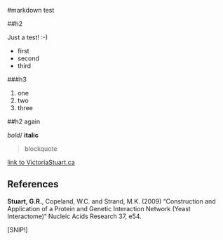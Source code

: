 #markdown test

##h2

Just a test!  :-)

* first
* second
* third

###h3

1. one
2. two
3. three

##h2 again

*bold*/
**italic**
>blockquote

[link to VictoriaStuart.ca](http://VictoriaStuart.ca)

## References

**Stuart, G.R.**, Copeland, W.C. and Strand, M.K. (2009) “Construction and Application of a Protein and Genetic Interaction Network (Yeast Interactome)“ Nucleic Acids Research 37, e54.

[SNIP!]

